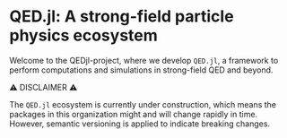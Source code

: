 
# QED.jl: A strong-field particle physics ecosystem

Welcome to the QEDjl-project, where we develop `QED.jl`, a framework to perform
computations and simulations in strong-field QED and beyond. 


⚠️ DISCLAIMER ⚠️

The `QED.jl` ecosystem is currently under construction, which means the packages
in this organization might and will change rapidly in time. However, semantic
versioning is applied to indicate breaking changes. 

